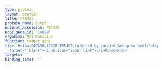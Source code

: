 ```yaml
---
type: protein
layout: protein
title: P46425
protein_name: Gstp2
uniprot_accession: P46425
ncbi_gene_id: '14869'
organism: Mus musculus
function: target gene
tfs: 'Hnf4a,P49698,15378,TRRUST,inferred by curator,&ensp;<a href="https://www.ncbi.nlm.nih.gov/pubmed/?term=15155787%5Buid%5D"
  target="_blank"><i uk-icon="icon: link"></i>Pubmed</a>'
targets: ''
binding_sites: ''
---
```

